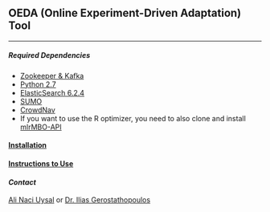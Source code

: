 ## OEDA (Online Experiment-Driven Adaptation) Tool
***
 
##### Required Dependencies
- [Zookeeper & Kafka](https://kafka.apache.org/quickstart#quickstart_startserver)
- [Python 2.7](https://www.python.org/download/releases/2.7/)
- [ElasticSearch 6.2.4](https://artifacts.elastic.co/downloads/elasticsearch/elasticsearch-5.6.3.tar.gz)
- [SUMO](http://sumo.dlr.de/wiki/Downloads)
- [CrowdNav](https://github.com/alinaciuysal/CrowdNav/tree/oeda)
- If you want to use the R optimizer, you need to also clone and install [mlrMBO-API](https://github.com/alinaciuysal/mlrMBO-API)

#### [Installation](https://github.com/alinaciuysal/OEDA/wiki/Installation)

#### [Instructions to Use](https://github.com/alinaciuysal/OEDA/wiki/Instructions-to-Use)

#### _Contact_ 
[Ali Naci Uysal](mailto:ali.uysal@tum.de) or [Dr. Ilias Gerostathopoulos](http://www4.in.tum.de/~gerostat/)
